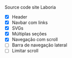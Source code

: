 Source code site Laboria

- [x] Header
- [x] Navbar com links
- [x] SVGs
- [x] Múltiplas seções
- [x] Navegação com scroll
- [ ] Barra de navegação lateral
- [ ] Limitar scroll
